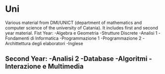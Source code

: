 # Uni
Various material from DMI/UNICT (department of mathematics and computer science of the university of Catania).
It includes first and second year material.
Fist Year:
  -Algebra e Geometria
  -Strutture Discrete
  -Analisi 1
  -Fondamenti di Informatica
  -Programmazione 1
  -Programmazione 2
  -Archittettura degli elaboratori
  -Inglese
  
Second Year:
  -Analisi 2
  -Database
  -Algoritmi
  -Interazione e Multimedia
  -
